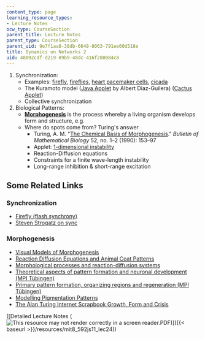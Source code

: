 ```yaml
---
content_type: page
learning_resource_types:
- Lecture Notes
ocw_type: CourseSection
parent_title: Lecture Notes
parent_type: CourseSection
parent_uid: 9e7f1aa8-38db-6648-8063-791ee60d518e
title: Dynamics on Networks 2
uid: 48092cdf-d219-09b9-48dc-416f280084c8
---
```


1.  Synchronization:
    *   Examples: [firefly](http://ase.tufts.edu/biology/Firefly/#Light), [fireflies](http://www.youtube.com/watch?v=sROKYelaWbo), [heart pacemaker cells](http://en.wikipedia.org/wiki/Cardiac_pacemaker), [cicada](http://en.wikipedia.org/wiki/Cicada)
    *   The Kuramoto model ([Java Applet](http://www.ffn.ub.es/%7Ealbert/applets/Kuramoto.html) by Albert Diaz-Guilera) ([Cactus Applet](http://labs.sharengo.org/india/html/APPLET/JAVA/LEROYMERLIN/DATA/PRODUITS/DECO/CACTUS/))
    *   Collective synchronization
2.  Biological Patterns:
    *   [**Morphogenesis**](http://en.wikipedia.org/wiki/Morphogenesis) is the process whereby a living organism develops form and structure, e.g.
    *   Where do spots come from? Turing's answer
        *   Turing, A. M. "[The Chemical Basis of Morphogenesis](https://www.dna.caltech.edu/courses/cs191/paperscs191/turing.pdf)." _Bulletin of Mathematical Biology_ 52, no. 1–2 (1990): 153–97
        *   Applet: [1-dimensional instability](http://jcckit.sourceforge.net/examples.html)
        *   Reaction-Diffusion equations
        *   Constraints for a finite wave-length instability
        *   Long-range inhibition & short-range excitation

Some Related Links
------------------

### Synchronization

*   [Firefly (flash synchrony)](http://ccl.northwestern.edu/cm/models/firefly/)
*   [Steven Strogatz on sync](http://www.ted.com/index.php/talks/steven_strogatz_on_sync.html)

### Morphogenesis

*   [Visual Models of Morphogenesis](http://algorithmicbotany.org/vmm-deluxe/TableOfContents.html)
*   [Reaction Diffusion Equations and Animal Coat Patterns](http://www.sjsu.edu/faculty/watkins/murray.htm)
*   [Morphological processes and reaction-diffusion systems](http://www.swiss.ai.mit.edu/projects/amorphous/white-paper/amorph-new/node7.html)
*   [Theoretical aspects of pattern formation and neuronal development (MPI Tübingen)](http://www.eb.tuebingen.mpg.de/research/emeriti/hans-meinhardt/home.html)
*   [Primary pattern formation, organizing regions and regeneration (MPI Tübingen)](http://www.eb.tuebingen.mpg.de/research/emeriti/hans-meinhardt/primary.html)
*   [Modelling Pigmentation Patterns](http://www.ma.hw.ac.uk/%7Epainter/research/pigmentation/fish.html)
*   [The Alan Turing Internet Scrapbook Growth, Form and Crisis](http://www.turing.org.uk/turing/scrapbook/morph.html)

([Detailed Lecture Notes (![This resource may not render correctly in a screen reader.](/images/inacessible.gif)PDF)]({{< baseurl >}}/resources/mit8_592js11_lec24))